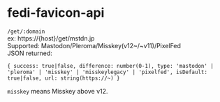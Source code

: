 # fedi-favicon-api

`/get/:domain`  
ex: https://{host}/get/mstdn.jp  
Supported: Mastodon/Pleroma/Misskey(v12~/~v11)/PixelFed  
JSON returned:
```
{ success: true|false, difference: number(0-1), type: 'mastodon' | 'pleroma' | 'misskey' | 'misskeylegacy' | 'pixelfed', isDefault: true|false, url: string(https://~) }
```

`misskey` means Misskey above v12.